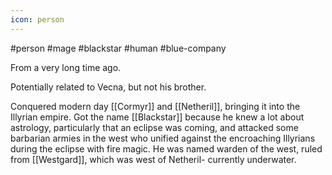 ```yaml
---
icon: person 
---
```

#person #mage #blackstar #human #blue-company 

From a very long time ago.

Potentially related to Vecna, but not his brother. 

Conquered modern day [[Cormyr]] and [[Netheril]], bringing it into the Illyrian empire. Got the name [[Blackstar]] because he knew a lot about astrology, particularly that an eclipse was coming, and attacked some barbarian armies in the west who unified against the encroaching Illyrians during the eclipse with fire magic. He was named warden of the west, ruled from [[Westgard]], which was west of Netheril- currently underwater.
